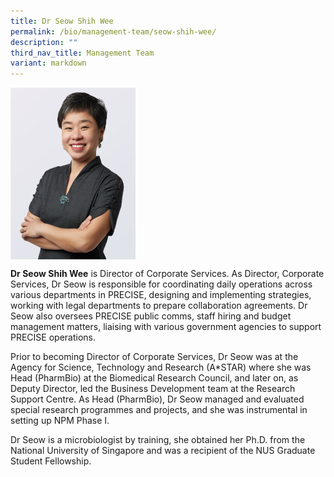 ```yaml
---
title: Dr Seow Shih Wee
permalink: /bio/management-team/seow-shih-wee/
description: ""
third_nav_title: Management Team
variant: markdown
---
```

<img src="/images/Bio/Management%20Team/dr%20seow%20shih%20wee.png" align="center" style="width:200px">

**Dr Seow Shih Wee** is Director of Corporate Services. As Director, Corporate Services, Dr Seow is responsible for coordinating daily operations across various departments in PRECISE, designing and implementing strategies, working with legal departments to prepare collaboration agreements. Dr Seow also oversees PRECISE public comms, staff hiring and budget management matters, liaising with various government agencies to support PRECISE operations.

Prior to becoming Director of Corporate Services, Dr Seow was at the Agency for Science, Technology and Research (A\*STAR) where she was Head (PharmBio) at the Biomedical Research Council, and later on, as Deputy Director, led the Business Development team at the Research Support Centre. As Head (PharmBio), Dr Seow managed and evaluated special research programmes and projects, and she was instrumental in setting up NPM Phase I.

Dr Seow is a microbiologist by training, she obtained her Ph.D. from the National University of Singapore and was a recipient of the NUS Graduate Student Fellowship.